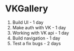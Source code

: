 # VKGallery

1. Build UI - 1 day
2. Make auth with VK - 1 day
3. Working with VK api - 1 day 
4. Build navigation - 1 day
5. Test a fix bugs - 2 days
